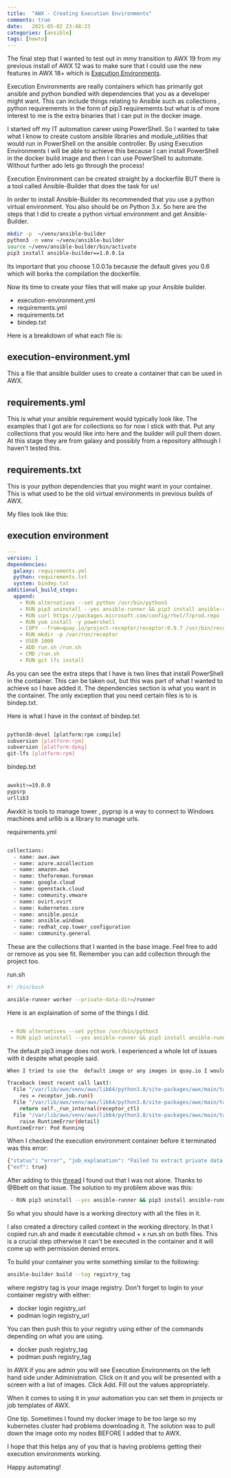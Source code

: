```yaml
---
title:  "AWX - Creating Execution Environments"
comments: true
date:   2021-05-02 23:48:23
categories: [ansible]
tags: [howto]
---
```

The final step that I wanted to test out in mmy transition to AWX 19 from my previous install of AWX 12 was to make sure that I could use the new features in AWX 18+ which is [Execution Environments](https://ansible-runner.readthedocs.io/en/latest/execution_environments.html).

Execution Environments are really containers which has primarily got ansible and python bundled with dependencies that you as a developer might want. This can include things relating to Ansible such as collections , python requirememts in the form of pip3 requirememts but what is of more interest to me is the extra binaries that I can put in the docker image.

I started off my IT automation career using PowerShell.  So I wanted to take what I know to create custom ansible libraries and module_utilities that would run in PowerShell on the ansible controller.
By using Execution Environments I will be able to achieve this because I can install PowerShell in the docker build image and then I can use PowerShell to automate. Without further ado lets go through the process!

Execution Environment can be created straight by a dockerfile BUT there is a tool called Ansible-Builder that does the task for us! 

In order to install Ansible-Builder its recommended that you use a python virtual environment. You also should be on Python 3.x. So here are the steps that I did to create a python virtual environment and get Ansible-Builder.
```bash
mkdir -p  ~/venv/ansible-builder
python3 -m venv ~/venv/ansible-builder
source ~/venv/ansible-builder/bin/activate
pip3 install ansible-builder==1.0.0.1a
```
Its important that you choose 1.0.0.1a because the default gives you 0.6 which will borks the compilation the dockerfile.

Now its time to create your files that will make up your Ansible builder.

* execution-environment.yml
* requirements.yml
* requirements.txt
* bindep.txt

Here is a breakdown of what each file is:

## execution-environment.yml
This a file that ansible builder uses to create a container that can be used in AWX.

## requirements.yml
This is what your ansible requirement would typically look like. The examples that I got are for collections so for now I stick with that. Put any collections that you would like into here and the builder will pull them down. At this stage they are from galaxy and possibly from a repository although I haven't tested this.

## requirements.txt
This is your python dependencies that you might want in your container. This is what used to be the old virtual environments in previous builds of AWX.

My files look like this:
## execution environment

```yml
---
version: 1
dependencies:
  galaxy: requirements.yml
  python: requirements.txt
  system: bindep.txt
additional_build_steps:
  append:
    - RUN alternatives --set python /usr/bin/python3
    - RUN pip3 uninstall --yes ansible-runner && pip3 install ansible-runner==2.0.0a1
    - RUN curl https://packages.microsoft.com/config/rhel/7/prod.repo | tee /etc/yum.repos.d/microsoft.repo
    - RUN yum install -y powershell
    - COPY --from=quay.io/project-receptor/receptor:0.9.7 /usr/bin/receptor /usr/bin/receptor
    - RUN mkdir -p /var/run/receptor
    - USER 1000
    - ADD run.sh /run.sh
    - CMD /run.sh
    - RUN git lfs install

```

As you can see the extra steps that I have is two lines that install PowerShell in the container. This can be taken out, but this was part of what I wanted to achieve so I have added it. 
The dependencies section is what you want in the container. The only exception  that you need certain files is  to is bindep.txt.

Here is what I have in the context of bindep.txt

```bash

python38-devel [platform:rpm compile]
subversion [platform:rpm]
subversion [platform:dpkg]
git-lfs [platform:rpm]

```

bindep.txt

```bash

awxkit>=19.0.0
pypsrp
urllib3

```
Awxkit is tools to manage tower , pyprsp is a way to connect to Windows machines and urllib is a library to manage urls.

requirements.yml
```bash

collections:
  - name: awx.awx
  - name: azure.azcollection
  - name: amazon.aws
  - name: theforeman.foreman
  - name: google.cloud
  - name: openstack.cloud
  - name: community.vmware
  - name: ovirt.ovirt
  - name: kubernetes.core
  - name: ansible.posix
  - name: ansible.windows
  - name: redhat_cop.tower_configuration
  - name: community.general

  ```
These are the collections that I wanted in the base image. Feel free to add or remove as you see fit. Remember you can add collection through the project too. 

run.sh
```bash
#! /bin/bash

ansible-runner worker --private-data-dir=/runner
```



Here is an explaination of some of the things I did. 
```yml

 - RUN alternatives --set python /usr/bin/python3
 - RUN pip3 uninstall --yes ansible-runner && pip3 install ansible-runner==2.0.0a1

```
The default pip3 image does not work. I experienced a whole lot of issues with it despite what people said.

```bash 
When I tried to use the  default image or any images in quay.io I would get this error in the Ansible job template screen:

Traceback (most recent call last):
  File "/var/lib/awx/venv/awx/lib64/python3.8/site-packages/awx/main/tasks.py", line 1397, in run
    res = receptor_job.run()
  File "/var/lib/awx/venv/awx/lib64/python3.8/site-packages/awx/main/tasks.py", line 2957, in run
    return self._run_internal(receptor_ctl)
  File "/var/lib/awx/venv/awx/lib64/python3.8/site-packages/awx/main/tasks.py", line 3008, in _run_internal
    raise RuntimeError(detail)
RuntimeError: Pod Running
```
When I checked the execution environment container before it terminated was this error:

```python
{"status": "error", "job_explanation": "Failed to extract private data directory on worker.", "result_traceback": "Traceback (most recent call last):\n  File \"/usr/local/lib/python3.8/site-packages/ansible_runner/streaming.py\", line 107, in run\n    unstream_dir(self._input, data['zipfile'], self.private_data_dir)\n  File \"/usr/local/lib/python3.8/site-packages/ansible_runner/utils/streaming.py\", line 52, in unstream_dir\n    with zipfile.ZipFile(tmp.name, 'r') as archive:\n  File \"/usr/lib64/python3.8/zipfile.py\", line 1268, in __init__\n    self._RealGetContents()\n  File \"/usr/lib64/python3.8/zipfile.py\", line 1335, in _RealGetContents\n    raise BadZipFile(\"File is not a zip file\")\nzipfile.BadZipFile: File is not a zip file\n"}
{"eof": true}
```

After adding to this [thread](https://github.com/ansible/awx/issues/9917) I found out that I was not alone.  Thanks to  @Bbett on that issue. The solution to my problem above was this:
```bash
 - RUN pip3 uninstall --yes ansible-runner && pip3 install ansible-runner==2.0.0a1
```

So what you should have is a working directory with all the files in it.

I also created a directory called context in the working directory. In that I copied run.sh and made it executable chmod + x run.sh on both files. This is a crucial step otherwise it can't be executed in the container and it will come up with permission denied errors.

To build your container you write something similar to the following:

```bash
ansible-builder build --tag registry_tag
```
where registry tag is your image registry. Don't forget to login to your container registry with either:

* docker login registry_url 
* podman login registry_url

You can then push this to your registry using either of the commands depending on what you are using. 

* docker push registry_tag
* podman push  registry_tag

In AWX if you are admin  you will see Execution Environments on the left hand side under Administration.
Click on it and you will be presented with a screen with a list of images. Click Add. Fill out the values appropriately.

When it comes to using it in your automation you can set them in projects or job templates of AWX.

One tip. Sometimes I found my docker image to be too large so my kubernetes cluster had problems downloading it. The solution was to pull down the image onto my nodes BEFORE I added that to AWX.

I hope that this helps any of you that is having problems getting their execution environments working. 

Happy automating!